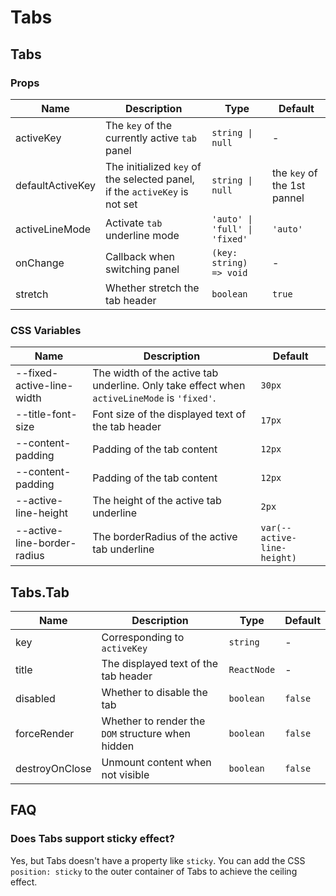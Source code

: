# Tabs

<code src="./demos/demo1.tsx"></code>

<code src="./demos/demo2.tsx"></code>

<code src="./demos/demo3.tsx"></code>

## Tabs

### Props

| Name             | Description                                                                | Type                          | Default                     |
| ---------------- | -------------------------------------------------------------------------- | ----------------------------- | --------------------------- |
| activeKey        | The `key` of the currently active `tab` panel                              | `string \| null`              | -                           |
| defaultActiveKey | The initialized `key` of the selected panel, if the `activeKey` is not set | `string \| null`              | the `key` of the 1st pannel |
| activeLineMode   | Activate `tab` underline mode                                              | `'auto' \| 'full' \| 'fixed'` | `'auto'`                    |
| onChange         | Callback when switching panel                                              | `(key: string) => void`       | -                           |
| stretch          | Whether stretch the tab header                                             | `boolean`                     | `true`                      |

### CSS Variables

| Name                        | Description                                                                                 | Default                     |
| --------------------------- | ------------------------------------------------------------------------------------------- | --------------------------- |
| --fixed-active-line-width   | The width of the active tab underline. Only take effect when `activeLineMode` is `'fixed'`. | `30px`                      |
| --title-font-size           | Font size of the displayed text of the tab header                                           | `17px`                      |
| --content-padding           | Padding of the tab content                                                                  | `12px`                      |
| --content-padding           | Padding of the tab content                                                                  | `12px`                      |
| --active-line-height        | The height of the active tab underline                                                      | `2px`                       |
| --active-line-border-radius | The borderRadius of the active tab underline                                                | `var(--active-line-height)` |

## Tabs.Tab

| Name           | Description                                       | Type        | Default |
| -------------- | ------------------------------------------------- | ----------- | ------- |
| key            | Corresponding to `activeKey`                      | `string`    | -       |
| title          | The displayed text of the tab header              | `ReactNode` | -       |
| disabled       | Whether to disable the tab                        | `boolean`   | `false` |
| forceRender    | Whether to render the `DOM` structure when hidden | `boolean`   | `false` |
| destroyOnClose | Unmount content when not visible                  | `boolean`   | `false` |

## FAQ

### Does Tabs support sticky effect?

Yes, but Tabs doesn't have a property like `sticky`. You can add the CSS `position: sticky` to the outer container of Tabs to achieve the ceiling effect.

